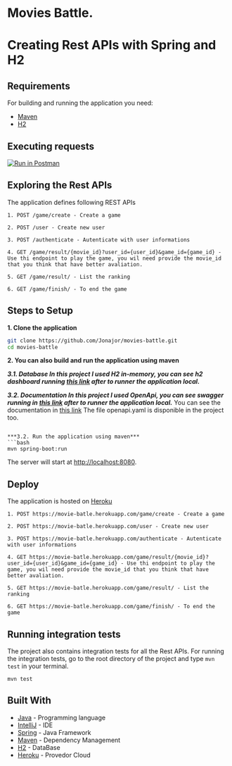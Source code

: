 # Movies Battle.
# Creating Rest APIs with Spring and H2

## Requirements

For building and running the application you need:

- [Maven](https://maven.apache.org/)
- [H2](https://www.h2database.com/html/main.html)

## Executing requests

[![Run in Postman](https://run.pstmn.io/button.svg)](https://www.getpostman.com/collections/a580ced61fd3755c863d)

## Exploring the Rest APIs

The application defines following REST APIs

```
1. POST /game/create - Create a game

2. POST /user - Create new user

3. POST /authenticate - Autenticate with user informations

4. GET /game/result/{movie_id}?user_id={user_id}&game_id={game_id} - Use thi endpoint to play the game, you wil need provide the movie_id that you think that have better avaliation.

5. GET /game/result/ - List the ranking

6. GET /game/finish/ - To end the game
```

## Steps to Setup

**1. Clone the application**

```bash
git clone https://github.com/Jonajor/movies-battle.git
cd movies-battle
```

**2. You can also build and run the application using maven**

***3.1. Database
In this project I used H2 in-memory, you can see h2 dashboard running [this link](http://localhost:8080/h2-console/) after to runner the application local.***

***3.2. Documentation
In this project I used OpenApi, you can see swagger running in [this link](http://localhost:8080/swagger-ui/index.html) after to runner the application local.***
You can see the documentation in [this link](https://movie-batle.herokuapp.com/swagger-ui/index.html)
The file openapi.yaml is disponible in the project too. 

```

***3.2. Run the application using maven***
```bash
mvn spring-boot:run
```

The server will start at <http://localhost:8080>.

## Deploy
The application is hosted on [Heroku](https://id.heroku.com/login)
```
1. POST https://movie-batle.herokuapp.com/game/create - Create a game

2. POST https://movie-batle.herokuapp.com/user - Create new user

3. POST https://movie-batle.herokuapp.com/authenticate - Autenticate with user informations

4. GET https://movie-batle.herokuapp.com/game/result/{movie_id}?user_id={user_id}&game_id={game_id} - Use thi endpoint to play the game, you wil need provide the movie_id that you think that have better avaliation.

5. GET https://movie-batle.herokuapp.com/game/result/ - List the ranking

6. GET https://movie-batle.herokuapp.com/game/finish/ - To end the game
```

## Running integration tests

The project also contains integration tests for all the Rest APIs. For running the integration tests, go to the root directory of the project and type `mvn test` in your terminal.
```shell
mvn test
```

## Built With

- [Java](https://www.java.com/pt-BR/) - Programming language
- [IntelliJ](https://www.jetbrains.com/idea/) - IDE
- [Spring](https://spring.io/) - Java Framework
- [Maven](https://maven.apache.org/) - Dependency Management
- [H2](https://www.h2database.com/html/main.html) - DataBase
- [Heroku](https://id.heroku.com/login) - Provedor Cloud